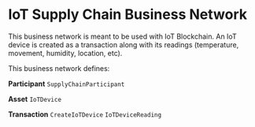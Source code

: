 # IoT Supply Chain Business Network

This business network is meant to be used with IoT Blockchain. An IoT device is created as a transaction along with its readings (temperature, movement, humidity, location, etc).

This business network defines:

**Participant**
`SupplyChainParticipant`

**Asset**
`IoTDevice`

**Transaction**
`CreateIoTDevice`
`IoTDeviceReading`
